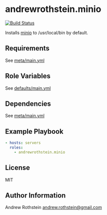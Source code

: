 andrewrothstein.minio
=========
[![Build Status](https://travis-ci.org/andrewrothstein/ansible-minio.svg?branch=master)](https://travis-ci.org/andrewrothstein/ansible-minio)

Installs [minio](https://www.minio.io) to /usr/local/bin by default.

Requirements
------------

See [meta/main.yml](meta/main.yml)

Role Variables
--------------

See [defaults/main.yml](defaults/main.yml)

Dependencies
------------

See [meta/main.yml](meta/main.yml)

Example Playbook
----------------

```yml
- hosts: servers
  roles:
    - andrewrothstein.minio
```

License
-------

MIT

Author Information
------------------

Andrew Rothstein <andrew.rothstein@gmail.com>
